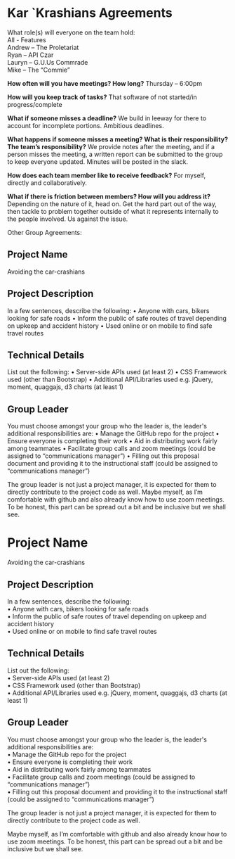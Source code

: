 # Kar `Krashians Agreements

What role(s) will everyone on the team hold:  
All - Features  
Andrew – The Proletariat  
Ryan – API Czar  
Lauryn – G.U.Us Commrade  
Mike – The “Commie”  

**How often will you have meetings? How long?**
Thursday – 6:00pm

**How will you keep track of tasks?** 
That software of not started/in progress/complete

**What if someone misses a deadline?** 
We build in leeway for there to account for incomplete portions. Ambitious deadlines.

**What happens if someone misses a meeting?  What is their responsibility? The team’s responsibility?**
We provide notes after the meeting, and if a person misses the meeting, a written report can be submitted to the group to keep everyone updated. Minutes will be posted in the slack.

**How does each team member like to receive feedback?**
For myself, directly and collaboratively.

**What if there is friction between members?  How will you address it?** 
Depending on the nature of it, head on. Get the hard part out of the way, then tackle to problem together outside of what it represents internally to the people involved. Us against the issue.


Other Group Agreements:


## Project Name
Avoiding the car-crashians

## Project Description
In a few sentences, describe the following:
•	Anyone with cars, bikers looking for safe roads
•	Inform the public of safe routes of travel depending on upkeep and accident history
•	Used online or on mobile to find safe travel routes

## Technical Details
List out the following:
•	Server-side APIs used (at least 2)
•	CSS Framework used (other than Bootstrap)
•	Additional API/Libraries used e.g. jQuery, moment, quaggajs, d3 charts (at least 1)

## Group Leader
You must choose amongst your group who the leader is, the leader's additional responsibilities are:
•	Manage the GitHub repo for the project
•	Ensure everyone is completing their work
•	Aid in distributing work fairly among teammates
•	Facilitate group calls and zoom meetings (could be assigned to “communications manager”)
•	Filling out this proposal document and providing it to the instructional staff  (could be assigned to “communications manager”)

The group leader is not just a project manager, it is expected for them to directly contribute to the project code as well.
Maybe myself, as I’m comfortable with github and also already know how to use zoom meetings. To be honest, this part can be spread out a bit and be inclusive but we shall see.

# Project Name
Avoiding the car-crashians

## Project Description
In a few sentences, describe the following:  
•	Anyone with cars, bikers looking for safe roads  
•	Inform the public of safe routes of travel depending on upkeep and accident history  
•	Used online or on mobile to find safe travel routes  

## Technical Details
List out the following:  
•	Server-side APIs used (at least 2)  
•	CSS Framework used (other than Bootstrap)  
•	Additional API/Libraries used e.g. jQuery, moment, quaggajs, d3 charts (at least 1)  

## Group Leader
You must choose amongst your group who the leader is, the leader's additional responsibilities are:  
•	Manage the GitHub repo for the project  
•	Ensure everyone is completing their work  
•	Aid in distributing work fairly among teammates  
•	Facilitate group calls and zoom meetings (could be assigned to “communications manager”)  
•	Filling out this proposal document and providing it to the instructional staff  (could be assigned to “communications manager”)  

The group leader is not just a project manager, it is expected for them to directly contribute to the project code as well.  

Maybe myself, as I’m comfortable with github and also already know how to use zoom meetings. To be honest, this part can be spread out a bit and be inclusive but we shall see.  
